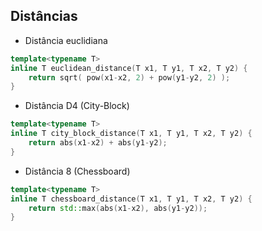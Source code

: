 Distâncias
---------------------

- Distância euclidiana
```c++
template<typename T>
inline T euclidean_distance(T x1, T y1, T x2, T y2) {
    return sqrt( pow(x1-x2, 2) + pow(y1-y2, 2) );
}
```

- Distância D4 (City-Block)
```c++
template<typename T>
inline T city_block_distance(T x1, T y1, T x2, T y2) {
    return abs(x1-x2) + abs(y1-y2);
}
```

- Distância 8 (Chessboard)
```c++
template<typename T>
inline T chessboard_distance(T x1, T y1, T x2, T y2) {
    return std::max(abs(x1-x2), abs(y1-y2));
}

```
